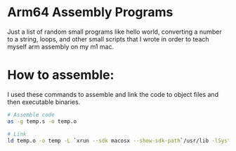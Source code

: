 # Arm64 Assembly Programs

Just a list of random small programs like hello world, converting a number to a string, loops, and other small scripts that I wrote in order to teach myself arm assembly on my m1 mac.

# How to assemble:

I used these commands to assemble and link the code to object files and then executable binaries.

```bash
# Assemble code
as -g temp.s -o temp.o

# Link 
ld temp.o -o temp -L `xrun --sdk macosx --show-sdk-path`/usr/lib -lSystem -e _main -arch arm64
```
